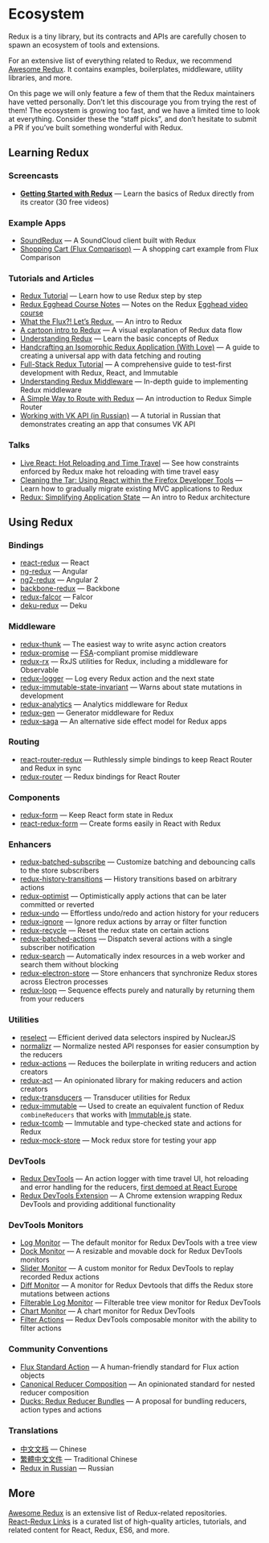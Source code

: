 # Ecosystem

Redux is a tiny library, but its contracts and APIs are carefully chosen to spawn an ecosystem of tools and extensions.

For an extensive list of everything related to Redux, we recommend [Awesome Redux](https://github.com/xgrommx/awesome-redux). It contains examples, boilerplates, middleware, utility libraries, and more.

On this page we will only feature a few of them that the Redux maintainers have vetted personally. Don’t let this discourage you from trying the rest of them! The ecosystem is growing too fast, and we have a limited time to look at everything. Consider these the “staff picks”, and don’t hesitate to submit a PR if you’ve built something wonderful with Redux.

## Learning Redux

### Screencasts

* **[Getting Started with Redux](https://egghead.io/series/getting-started-with-redux)** — Learn the basics of Redux directly from its creator (30 free videos)

### Example Apps

* [SoundRedux](https://github.com/andrewngu/sound-redux) — A SoundCloud client built with Redux
* [Shopping Cart (Flux Comparison)](https://github.com/voronianski/flux-comparison/tree/master/redux) — A shopping cart example from Flux Comparison

### Tutorials and Articles

* [Redux Tutorial](https://github.com/happypoulp/redux-tutorial) — Learn how to use Redux step by step
* [Redux Egghead Course Notes](https://github.com/tayiorbeii/egghead.io_redux_course_notes) — Notes on the Redux [Egghead video course](https://egghead.io/series/getting-started-with-redux)
* [What the Flux?! Let’s Redux.](https://blog.andyet.com/2015/08/06/what-the-flux-lets-redux) — An intro to Redux
* [A cartoon intro to Redux](https://code-cartoons.com/a-cartoon-intro-to-redux-3afb775501a6) — A visual explanation of Redux data flow
* [Understanding Redux](http://www.youhavetolearncomputers.com/blog/2015/9/15/a-conceptual-overview-of-redux-or-how-i-fell-in-love-with-a-javascript-state-container) — Learn the basic concepts of Redux
* [Handcrafting an Isomorphic Redux Application (With Love)](https://medium.com/@bananaoomarang/handcrafting-an-isomorphic-redux-application-with-love-40ada4468af4) — A guide to creating a universal app with data fetching and routing
* [Full-Stack Redux Tutorial](http://teropa.info/blog/2015/09/10/full-stack-redux-tutorial.html) — A comprehensive guide to test-first development with Redux, React, and Immutable
* [Understanding Redux Middleware](https://medium.com/@meagle/understanding-87566abcfb7a#.l033pyr02) — In-depth guide to implementing Redux middleware
* [A Simple Way to Route with Redux](http://jlongster.com/A-Simple-Way-to-Route-with-Redux) — An introduction to Redux Simple Router
* [Working with VK API (in Russian)](https://www.gitbook.com/book/maxfarseer/redux-course-ru/details) — A tutorial in Russian that demonstrates creating an app that consumes VK API

### Talks

* [Live React: Hot Reloading and Time Travel](http://youtube.com/watch?v=xsSnOQynTHs) — See how constraints enforced by Redux make hot reloading with time travel easy
* [Cleaning the Tar: Using React within the Firefox Developer Tools](https://www.youtube.com/watch?v=qUlRpybs7_c) — Learn how to gradually migrate existing MVC applications to Redux
* [Redux: Simplifying Application State](https://www.youtube.com/watch?v=okdC5gcD-dM) — An intro to Redux architecture

## Using Redux

### Bindings

* [react-redux](https://github.com/gaearon/react-redux) — React
* [ng-redux](https://github.com/wbuchwalter/ng-redux) — Angular
* [ng2-redux](https://github.com/wbuchwalter/ng2-redux) — Angular 2
* [backbone-redux](https://github.com/redbooth/backbone-redux) — Backbone
* [redux-falcor](https://github.com/ekosz/redux-falcor) — Falcor
* [deku-redux](https://github.com/troch/deku-redux) — Deku

### Middleware

* [redux-thunk](http://github.com/gaearon/redux-thunk) — The easiest way to write async action creators
* [redux-promise](https://github.com/acdlite/redux-promise) — [FSA](https://github.com/acdlite/flux-standard-action)-compliant promise middleware
* [redux-rx](https://github.com/acdlite/redux-rx) — RxJS utilities for Redux, including a middleware for Observable
* [redux-logger](https://github.com/fcomb/redux-logger) — Log every Redux action and the next state
* [redux-immutable-state-invariant](https://github.com/leoasis/redux-immutable-state-invariant) — Warns about state mutations in development
* [redux-analytics](https://github.com/markdalgleish/redux-analytics) — Analytics middleware for Redux
* [redux-gen](https://github.com/weo-edu/redux-gen) — Generator middleware for Redux
* [redux-saga](https://github.com/yelouafi/redux-saga) — An alternative side effect model for Redux apps

### Routing

* [react-router-redux](https://github.com/reactjs/react-router-redux) — Ruthlessly simple bindings to keep React Router and Redux in sync
* [redux-router](https://github.com/acdlite/redux-router) — Redux bindings for React Router

### Components

* [redux-form](https://github.com/erikras/redux-form) — Keep React form state in Redux
* [react-redux-form](https://github.com/davidkpiano/react-redux-form) — Create forms easily in React with Redux

### Enhancers

* [redux-batched-subscribe](https://github.com/tappleby/redux-batched-subscribe) — Customize batching and debouncing calls to the store subscribers
* [redux-history-transitions](https://github.com/johanneslumpe/redux-history-transitions) — History transitions based on arbitrary actions
* [redux-optimist](https://github.com/ForbesLindesay/redux-optimist) — Optimistically apply actions that can be later committed or reverted
* [redux-undo](https://github.com/omnidan/redux-undo) — Effortless undo/redo and action history for your reducers
* [redux-ignore](https://github.com/omnidan/redux-ignore) — Ignore redux actions by array or filter function
* [redux-recycle](https://github.com/omnidan/redux-recycle) — Reset the redux state on certain actions
* [redux-batched-actions](https://github.com/tshelburne/redux-batched-actions) — Dispatch several actions with a single subscriber notification
* [redux-search](https://github.com/treasure-data/redux-search) — Automatically index resources in a web worker and search them without blocking
* [redux-electron-store](https://github.com/samiskin/redux-electron-store) — Store enhancers that synchronize Redux stores across Electron processes
* [redux-loop](https://github.com/raisemarketplace/redux-loop) — Sequence effects purely and naturally by returning them from your reducers

### Utilities

* [reselect](https://github.com/faassen/reselect) — Efficient derived data selectors inspired by NuclearJS
* [normalizr](https://github.com/gaearon/normalizr) — Normalize nested API responses for easier consumption by the reducers
* [redux-actions](https://github.com/acdlite/redux-actions) — Reduces the boilerplate in writing reducers and action creators
* [redux-act](https://github.com/pauldijou/redux-act) — An opinionated library for making reducers and action creators
* [redux-transducers](https://github.com/acdlite/redux-transducers) — Transducer utilities for Redux
* [redux-immutable](https://github.com/gajus/redux-immutable) — Used to create an equivalent function of Redux `combineReducers` that works with [Immutable.js](https://facebook.github.io/immutable-js/) state.
* [redux-tcomb](https://github.com/gcanti/redux-tcomb) — Immutable and type-checked state and actions for Redux
* [redux-mock-store](https://github.com/arnaudbenard/redux-mock-store) — Mock redux store for testing your app

### DevTools

* [Redux DevTools](http://github.com/gaearon/redux-devtools) — An action logger with time travel UI, hot reloading and error handling for the reducers, [first demoed at React Europe](https://www.youtube.com/watch?v=xsSnOQynTHs)
* [Redux DevTools Extension](https://github.com/zalmoxisus/redux-devtools-extension) — A Chrome extension wrapping Redux DevTools and providing additional functionality

### DevTools Monitors

* [Log Monitor](https://github.com/gaearon/redux-devtools-log-monitor) — The default monitor for Redux DevTools with a tree view
* [Dock Monitor](https://github.com/gaearon/redux-devtools-dock-monitor) — A resizable and movable dock for Redux DevTools monitors
* [Slider Monitor](https://github.com/calesce/redux-slider-monitor) — A custom monitor for Redux DevTools to replay recorded Redux actions
* [Diff Monitor](https://github.com/whetstone/redux-devtools-diff-monitor) — A monitor for Redux Devtools that diffs the Redux store mutations between actions
* [Filterable Log Monitor](https://github.com/bvaughn/redux-devtools-filterable-log-monitor/) — Filterable tree view monitor for Redux DevTools
* [Chart Monitor](https://github.com/romseguy/redux-devtools-chart-monitor) — A chart monitor for Redux DevTools
* [Filter Actions](https://github.com/zalmoxisus/redux-devtools-filter-actions) — Redux DevTools composable monitor with the ability to filter actions


### Community Conventions

* [Flux Standard Action](https://github.com/acdlite/flux-standard-action) — A human-friendly standard for Flux action objects
* [Canonical Reducer Composition](https://github.com/gajus/canonical-reducer-composition) — An opinionated standard for nested reducer composition
* [Ducks: Redux Reducer Bundles](https://github.com/erikras/ducks-modular-redux) — A proposal for bundling reducers, action types and actions

### Translations

* [中文文档](http://camsong.github.io/redux-in-chinese/) — Chinese
* [繁體中文文件](https://github.com/chentsulin/redux) — Traditional Chinese
* [Redux in Russian](https://github.com/rajdee/redux-in-russian) — Russian

## More

[Awesome Redux](https://github.com/xgrommx/awesome-redux) is an extensive list of Redux-related repositories.  
[React-Redux Links](https://github.com/markerikson/react-redux-links) is a curated list of high-quality articles, tutorials, and related content for React, Redux, ES6, and more.
